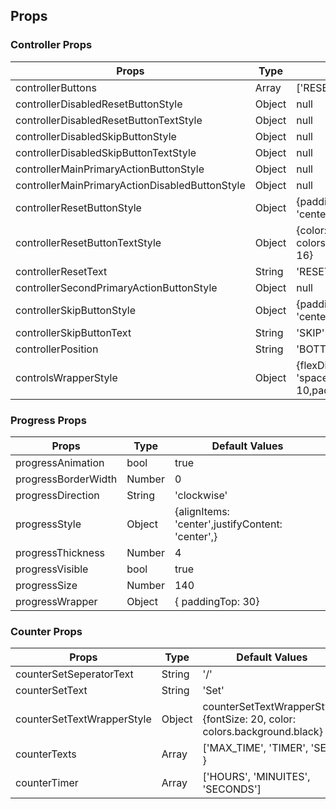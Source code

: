

## Props

### Controller Props

| Props | Type | Default Values |
| ------------- | ------------- |----|
| controllerButtons                             |  Array | ['RESET', 'PRIMARY_ACTION', 'SKIP'] |
| controllerDisabledResetButtonStyle            | Object | null |
|controllerDisabledResetButtonTextStyle         | Object | null |
|controllerDisabledSkipButtonStyle              | Object | null |
|controllerDisabledSkipButtonTextStyle          | Object | null |
|controllerMainPrimaryActionButtonStyle         | Object | null |
|controllerMainPrimaryActionDisabledButtonStyle | Object | null |
|controllerResetButtonStyle                     | Object | {paddingTop: 10,alignItems: 'center',flex: 1}| 
|controllerResetButtonTextStyle                 | Object | {color: colors.background.blueCrock,fontSize: 16}|
|controllerResetText                            | String | 'RESET'|
|controllerSecondPrimaryActionButtonStyle       | Object | null |
|controllerSkipButtonStyle                      | Object | {paddingTop: 10,alignItems: 'center',flex: 1,}|
|controllerSkipButtonText                       | String | 'SKIP'|
|controllerPosition                             | String | 'BOTTOM'|
|controlsWrapperStyle                           | Object | {flexDirection: 'row',justifyContent: 'space-around',paddingBottom: 10,paddingTop: 10,}|

### Progress Props

| Props | Type | Default Values |
|------------|---------------|----------------|
| progressAnimation       | bool   | true                                             |
| progressBorderWidth     | Number | 0                                                |
| progressDirection       | String | 'clockwise'                                      |
| progressStyle           | Object | {alignItems: 'center',justifyContent: 'center',} |
| progressThickness       | Number | 4                                                |
| progressVisible         | bool   | true                                             |
| progressSize            | Number | 140                                              |
| progressWrapper         | Object | { paddingTop: 30}                                |

### Counter Props

| Props | Type | Default Values |
|------------|---------------|----------------|
| counterSetSeperatorText | String | '/' |
| counterSetText          | String | 'Set' |
| counterSetTextWrapperStyle | Object | counterSetTextWrapperStyle: {fontSize: 20, color: colors.background.black} |
| counterTexts | Array | ['MAX_TIME', 'TIMER', 'SET'] } |
| counterTimer | Array | ['HOURS', 'MINUITES', 'SECONDS'] |
